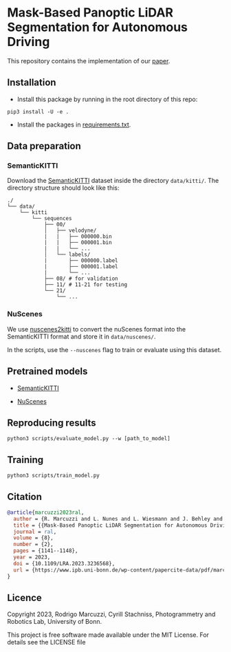 # Mask-Based Panoptic LiDAR Segmentation for Autonomous Driving

This repository contains the implementation of our [paper](https://www.ipb.uni-bonn.de/wp-content/papercite-data/pdf/marcuzzi2023ral.pdf).

## Installation

* Install this package by running in the root directory of this repo:

```
pip3 install -U -e .
```

* Install the packages in [requirements.txt](requirements.txt).


## Data preparation

### SemanticKITTI
Download the [SemanticKITTI](http://www.semantic-kitti.org/dataset.html#overview) dataset inside the directory `data/kitti/`. The directory structure should look like this:
```
./
└── data/
    └── kitti
        └── sequences
            ├── 00/           
            │   ├── velodyne/	
            |   |	├── 000000.bin
            |   |	├── 000001.bin
            |   |	└── ...
            │   └── labels/ 
            |       ├── 000000.label
            |       ├── 000001.label
            |       └── ...
            ├── 08/ # for validation
            ├── 11/ # 11-21 for testing
            └── 21/
                └── ...
```

### NuScenes
We use [nuscenes2kitti](https://github.com/PRBonn/nuscenes2kitti) to convert the nuScenes format into the SemanticKITTI format and store it in `data/nuscenes/`.

In the scripts, use the `--nuscenes` flag to train or evaluate using this dataset.

## Pretrained models

* [SemanticKITTI](https://www.ipb.uni-bonn.de/html/projects/mask_based_panoptic_segmentation/mask_pls_kitti.ckpt)

* [NuScenes](https://www.ipb.uni-bonn.de/html/projects/mask_based_panoptic_segmentation/mask_pls_nuscenes.ckpt)

## Reproducing results
```
python3 scripts/evaluate_model.py --w [path_to_model]
```

## Training

```
python3 scripts/train_model.py

```

## Citation
```bibtex
@article{marcuzzi2023ral,
  author = {R. Marcuzzi and L. Nunes and L. Wiesmann and J. Behley and C. Stachniss},
  title = {{Mask-Based Panoptic LiDAR Segmentation for Autonomous Driving}},
  journal = ral,
  volume = {8},
  number = {2},
  pages = {1141--1148},
  year = 2023,
  doi = {10.1109/LRA.2023.3236568},
  url = {https://www.ipb.uni-bonn.de/wp-content/papercite-data/pdf/marcuzzi2023ral.pdf},
}
```
## Licence
Copyright 2023, Rodrigo Marcuzzi, Cyrill Stachniss, Photogrammetry and Robotics Lab, University of Bonn.

This project is free software made available under the MIT License. For details see the LICENSE file
